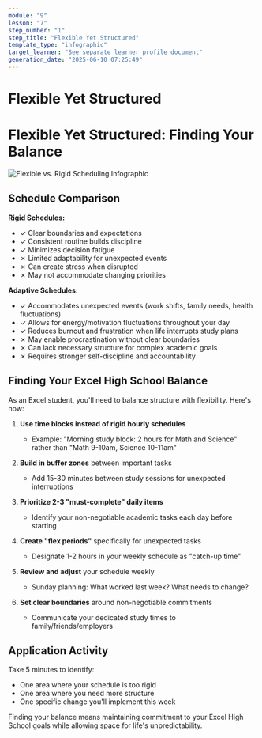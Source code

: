 ```yaml
---
module: "9"
lesson: "7"
step_number: "1"
step_title: "Flexible Yet Structured"
template_type: "infographic"
target_learner: "See separate learner profile document"
generation_date: "2025-06-10 07:25:49"
---
```


# Flexible Yet Structured

# Flexible Yet Structured: Finding Your Balance

![Flexible vs. Rigid Scheduling Infographic](https://placeholder.com/infographic)

## Schedule Comparison

**Rigid Schedules:**
- ✓ Clear boundaries and expectations
- ✓ Consistent routine builds discipline
- ✓ Minimizes decision fatigue
- ✗ Limited adaptability for unexpected events
- ✗ Can create stress when disrupted
- ✗ May not accommodate changing priorities

**Adaptive Schedules:**
- ✓ Accommodates unexpected events (work shifts, family needs, health fluctuations)
- ✓ Allows for energy/motivation fluctuations throughout your day
- ✓ Reduces burnout and frustration when life interrupts study plans
- ✗ May enable procrastination without clear boundaries
- ✗ Can lack necessary structure for complex academic goals
- ✗ Requires stronger self-discipline and accountability

## Finding Your Excel High School Balance

As an Excel student, you'll need to balance structure with flexibility. Here's how:

1. **Use time blocks instead of rigid hourly schedules**
   * Example: "Morning study block: 2 hours for Math and Science" rather than "Math 9-10am, Science 10-11am"

2. **Build in buffer zones** between important tasks
   * Add 15-30 minutes between study sessions for unexpected interruptions

3. **Prioritize 2-3 "must-complete" daily items**
   * Identify your non-negotiable academic tasks each day before starting

4. **Create "flex periods"** specifically for unexpected tasks
   * Designate 1-2 hours in your weekly schedule as "catch-up time"

5. **Review and adjust** your schedule weekly
   * Sunday planning: What worked last week? What needs to change?

6. **Set clear boundaries** around non-negotiable commitments
   * Communicate your dedicated study times to family/friends/employers

## Application Activity
Take 5 minutes to identify:
* One area where your schedule is too rigid
* One area where you need more structure
* One specific change you'll implement this week

Finding your balance means maintaining commitment to your Excel High School goals while allowing space for life's unpredictability.